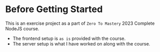 # Before Getting Started

This is an exercise project as a part of `Zero To Mastery` 2023 Complete NodeJS course.

- The frontend setup is `as is` provided with the course.
- The server setup is what I have worked on along with the course.
